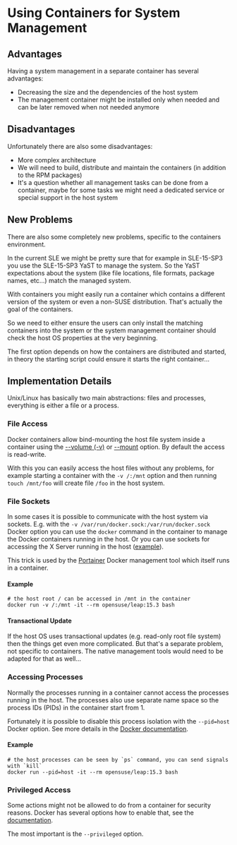 # Using Containers for System Management

## Advantages

Having a system management in a separate container has several advantages:

- Decreasing the size and the dependencies of the host system
- The management container might be installed only when needed and can be later
  removed when not needed anymore

## Disadvantages

Unfortunately there are also some disadvantages:

- More complex architecture
- We will need to build, distribute and maintain the containers
  (in addition to the RPM packages)
- It's a question whether all management tasks can be done from a container,
  maybe for some tasks we might need a dedicated service or special support
  in the host system

## New Problems

There are also some completely new problems, specific to the containers environment.

In the current SLE we might be pretty sure that for example in SLE-15-SP3 you use the
SLE-15-SP3 YaST to manage the system. So the YaST expectations about the system
(like file locations, file formats, package names, etc...) match the managed
system.

With containers you might easily run a container which contains a different version
of the system or even a non-SUSE distribution. That's actually the goal of the
containers.

So we need to either ensure the users can only install the matching containers
into the system or the system management container should check the host OS
properties at the very beginning.

The first option depends on how the containers are distributed and started,
in theory the starting script could ensure it starts the right container...

## Implementation Details

Unix/Linux has basically two main abstractions: files and processes, everything
is either a file or a process.

### File Access

Docker containers allow bind-mounting the host file system inside a container
using the
[--volume (-v)](
https://docs.docker.com/engine/reference/commandline/run/#mount-volume--v---read-only)
or [--mount](
https://docs.docker.com/engine/reference/commandline/run/#add-bind-mounts-or-volumes-using-the---mount-flag
) option. By default the access is read-write.

With this you can easily access the host files without any problems, for example
starting a container with the `-v /:/mnt` option and then running `touch /mnt/foo`
will create file `/foo` in the host system.

### File Sockets

In some cases it is possible to communicate with the host system via sockets.
E.g. with the `-v /var/run/docker.sock:/var/run/docker.sock` Docker option
you can use the `docker` command in the container to manage the Docker containers
running in the host. Or you can use sockets for accessing the X Server running
in the host ([example](
https://github.com/yast/yast-widget-demo/blob/master/docker/run.sh#L20-L22
)).

This trick is used by the [Portainer](
https://docs.portainer.io/v/ce-2.11/start/install/server/docker/linux) Docker
management tool which itself runs in a container.

#### Example

```shell
# the host root / can be accessed in /mnt in the container
docker run -v /:/mnt -it --rm opensuse/leap:15.3 bash
```

#### Transactional Update

If the host OS uses transactional updates (e.g. read-only root file system)
then the things get even more complicated. But that's a separate problem, not
specific to containers. The native management tools would need to be adapted for
that as well...

### Accessing Processes

Normally the processes running in a container cannot access the processes running
in the host. The processes also use separate name space so the process IDs (PIDs)
in the container start from 1.

Fortunately it is possible to disable this process isolation with the `--pid=host`
Docker option. See more details in the [Docker documentation](
https://docs.docker.com/engine/reference/run/#pid-settings---pid).

#### Example

```shell
# the host processes can be seen by `ps` command, you can send signals with `kill`
docker run --pid=host -it --rm opensuse/leap:15.3 bash
```

### Privileged Access

Some actions might not be allowed to do from a container for security reasons.
Docker has several options how to enable that, see the [documentation](
https://docs.docker.com/engine/reference/run/#runtime-privilege-and-linux-capabilities
).

The most important is the `--privileged` option.
